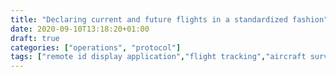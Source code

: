 ```yaml
---
title: "Declaring current and future flights in a standardized fashion"
date: 2020-09-10T13:18:20+01:00
draft: true
categories: ["operations", "protocol"]
tags: ["remote id display application","flight tracking","aircraft surveillance"]
---
```



